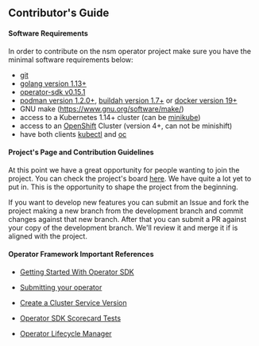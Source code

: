 ## Contributor's Guide

#### Software Requirements
In order to contribute on the nsm operator project make sure you have the minimal software requirements below:

- [git](https://git-scm.com/book/en/v2/Getting-Started-Installing-Git)
- [golang version 1.13+](https://golang.org/doc/install)
- [operator-sdk v0.15.1](https://github.com/operator-framework/operator-sdk/blob/master/doc/user/install-operator-sdk.md)
- [podman version 1.2.0+](https://podman.io/getting-started/installation.html), [buildah version 1.7+](https://github.com/containers/buildah/blob/master/install.md) or [docker version 19+](https://docs.docker.com/install/)
- GNU make (https://www.gnu.org/software/make/)
- access to a Kubernetes 1.14+ cluster (can be [minikube](https://kubernetes.io/docs/tasks/tools/install-minikube/))
- access to an [OpenShift](https://docs.openshift.com/container-platform/4.3/installing/installing_aws/installing-aws-default.html) Cluster (version 4+, can not be minishift)
- have both clients [kubectl](https://kubernetes.io/docs/tasks/tools/install-kubectl/) and [oc](https://docs.openshift.com/container-platform/4.3/cli_reference/openshift_cli/getting-started-cli.html)

#### Project's Page and Contribution Guidelines

At this point we have a great opportunity for people wanting to join the project. You can check the project's board [here](https://github.com/networkservicemesh/nsm-operator/projects/1). We have quite a lot yet to put in. This is the opportunity to shape the project from the beginning. 

If you want to develop new features you can submit an Issue and fork the project making a new branch from the development branch and commit changes against that new branch. After that you can submit a PR against your copy of the development branch. We'll review it and merge it if is aligned with the project.

#### Operator Framework Important References

* [Getting Started With Operator SDK](https://github.com/operator-framework/getting-started/blob/master/README.md)

* [Submitting your operator](https://github.com/operator-framework/community-operators/blob/master/docs/contributing.md)

* [Create a Cluster Service Version](https://github.com/operator-framework/operator-lifecycle-manager/blob/master/doc/design/building-your-csv.md)

* [Operator SDK Scorecard Tests](https://github.com/operator-framework/operator-sdk/blob/master/doc/test-framework/scorecard.md)

* [Operator Lifecycle Manager](https://github.com/operator-framework/operator-lifecycle-manager)
